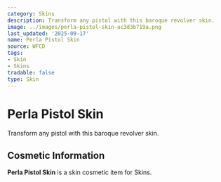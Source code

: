 ```yaml
---
category: Skins
description: Transform any pistol with this baroque revolver skin.
image: ../images/perla-pistol-skin-ac3d3b719a.png
last_updated: '2025-09-17'
name: Perla Pistol Skin
source: WFCD
tags:
- Skin
- Skins
tradable: false
type: Skin
---
```


# Perla Pistol Skin

Transform any pistol with this baroque revolver skin.

## Cosmetic Information

**Perla Pistol Skin** is a skin cosmetic item for Skins.

